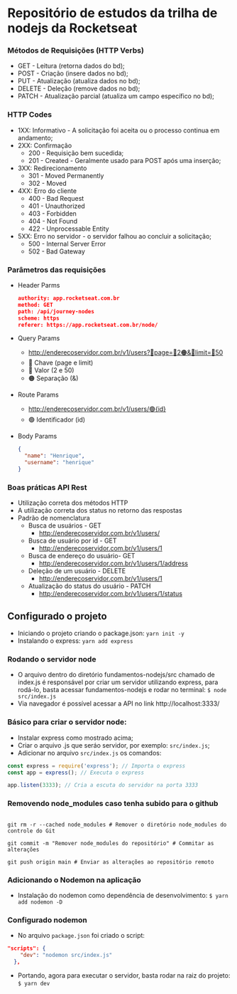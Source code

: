 # Repositório de estudos da trilha de nodejs da Rocketseat

### Métodos de Requisições (HTTP Verbs)

- GET - Leitura (retorna dados do bd);
- POST - Criação (insere dados no bd);
- PUT - Atualização (atualiza dados no bd);
- DELETE - Deleção (remove dados no bd);
- PATCH - Atualização parcial (atualiza um campo específico no bd);

### HTTP Codes

- 1XX: Informativo - A solicitação foi aceita ou o processo continua em andamento;
- 2XX: Confirmação
  - 200 - Requisição bem sucedida;
  - 201 - Created - Geralmente usado para POST após uma inserção;
- 3XX: Redirecionamento
  - 301 - Moved Permanently
  - 302 - Moved
- 4XX: Erro do cliente
  - 400 - Bad Request
  - 401 - Unauthorized
  - 403 - Forbidden
  - 404 - Not Found
  - 422 - Unprocessable Entity
- 5XX: Erro no servidor - o servidor falhou ao concluir a solicitação;
  - 500 - Internal Server Error
  - 502 - Bad Gateway

### Parâmetros das requisições

- Header Parms
  ```json
  authority: app.rocketseat.com.br
  method: GET
  path: /api/journey-nodes
  scheme: https
  referer: https://app.rocketseat.com.br/node/
  ```
- Query Params

  - http://enderecoservidor.com.br/v1/users?🔵page=🔴2🟠&🔵limit=🔴50
  - 🔵 Chave (page e limit)
  - 🔴 Valor (2 e 50)
  - 🟠 Separação (&)

- Route Params

  - http://enderecoservidor.com.br/v1/users/🟢{id}
  - 🟢 Identificador (id)

- Body Params
  ```json
  {
    "name": "Henrique",
    "username": "henrique"
  }
  ```

### Boas práticas API Rest

- Utilização correta dos métodos HTTP
- A utilização correta dos status no retorno das respostas
- Padrão de nomenclatura
  - Busca de usuários - GET
    - http://enderecoservidor.com.br/v1/users/
  - Busca de usuário por id - GET
    - http://enderecoservidor.com.br/v1/users/1
  - Busca de endereço do usuário- GET
    - http://enderecoservidor.com.br/v1/users/1/address
  - Deleção de um usuário - DELETE
    - http://enderecoservidor.com.br/v1/users/1
  - Atualização do status do usuário - PATCH
    - http://enderecoservidor.com.br/v1/users/1/status

## Configurado o projeto

- Iniciando o projeto criando o package.json: `yarn init -y`
- Instalando o express: `yarn add express`

### Rodando o servidor node

- O arquivo dentro do diretório fundamentos-nodejs/src chamado de index.js é responsável por criar um servidor utilizando express, para rodá-lo, basta acessar fundamentos-nodejs e rodar no terminal: `$ node src/index.js`
- Via navegador é possível acessar a API no link http://localhost:3333/

### Básico para criar o servidor node:

- Instalar express como mostrado acima;
- Criar o arquivo .js que seráo servidor, por exemplo: `src/index.js`;
- Adicionar no arquivo `src/index.js` os comandos:

```javascript
const express = require('express'); // Importa o express
const app = express(); // Executa o express

app.listen(3333); // Cria a escuta do servidor na porta 3333
```

### Removendo node_modules caso tenha subido para o github

```shell

git rm -r --cached node_modules # Remover o diretório node_modules do controle do Git

git commit -m "Remover node_modules do repositório" # Commitar as alterações

git push origin main # Enviar as alterações ao repositório remoto
```

### Adicionando o Nodemon na aplicação

- Instalação do nodemon como dependência de desenvolvimento: `$ yarn add nodemon -D`

### Configurado nodemon

- No arquivo `package.json` foi criado o script:

```json
"scripts": {
    "dev": "nodemon src/index.js"
  },
```

- Portando, agora para executar o servidor, basta rodar na raiz do projeto: `$ yarn dev`
